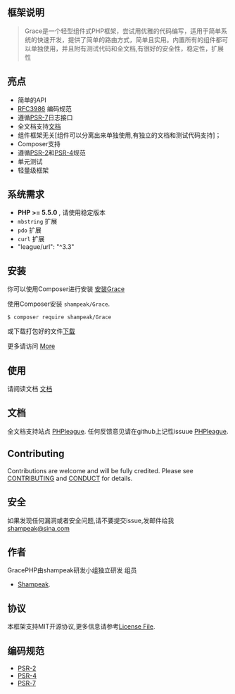 ## 框架说明
>Grace是一个轻型组件式PHP框架，尝试用优雅的代码编写，适用于简单系统的快速开发，提供了简单的路由方式，简单且实用。内置所有的组件都可以单独使用，并且附有测试代码和全文档,有很好的安全性，稳定性，扩展性



## 亮点

- 简单的API
- [RFC3986](http://tools.ietf.org/html/rfc3986) 编码规范
- 遵循[PSR-7](http://www.php-fig.org/psr/psr-7/)日志接口
- 全文档支持[文档](https://github.com/shampeak/GracePHP/tree/master/docs)
- 组件框架无关[组件可以分离出来单独使用,有独立的文档和测试代码支持]；
- Composer支持
- 遵循[PSR-2](http://www.php-fig.org/psr/psr-2/)和[PSR-4](http://www.php-fig.org/psr/psr-4/)规范
- 单元测试
- 轻量级框架 

## 系统需求

- **PHP >= 5.5.0** , 请使用稳定版本
- `mbstring` 扩展
- `pdo` 扩展
- `curl` 扩展
- "league/url": "^3.3"

## 安装

你可以使用Composer进行安装
[安装Grace](https://github.com/shampeak/GracePHP/blob/master/docs/INSTALL.md)

使用Composer安装 `shampeak/Grace`.

```
$ composer require shampeak/Grace
```
或下载打包好的文件[下载](https://github.com/shampeak/GracePHP/archive/master.zip)

更多请访问 [More](安装.md)


## 使用

请阅读文档 [文档](https://github.com/shampeak/GracePHP/tree/master/docs)

## 文档

全文档支持站点  [PHPleague](http://doc.phpleague.cn).
任何反馈意见请在github上记性issuue [PHPleague](http://doc.phpleague.cn).

## Contributing

Contributions are welcome and will be fully credited. Please see [CONTRIBUTING](CONTRIBUTING.md) and [CONDUCT](CONDUCT.md) for details.

## 安全
如果发现任何漏洞或者安全问题,请不要提交issue,发邮件给我 shampeak@sina.com

## 作者

GracePHP由shampeak研发小组独立研发
组员
- [Shampeak](https://github.com/shampeak/).


## 协议

本框架支持MIT开源协议,更多信息请参考[License File](LICENSE).

## 编码规范

- [PSR-2](http://www.php-fig.org/psr/psr-2/)
- [PSR-4](http://www.php-fig.org/psr/psr-4/)
- [PSR-7](http://www.php-fig.org/psr/psr-7/)
